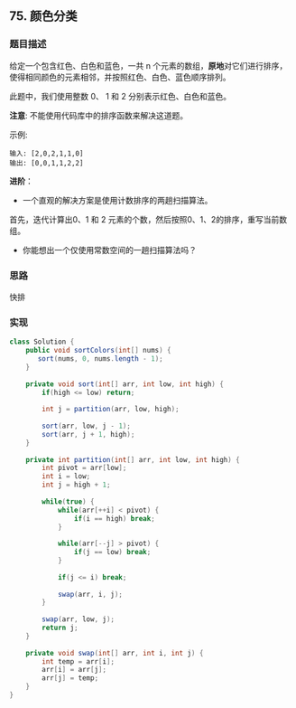 ## 75. 颜色分类

### 题目描述

给定一个包含红色、白色和蓝色，一共 n 个元素的数组，**原地**对它们进行排序，使得相同颜色的元素相邻，并按照红色、白色、蓝色顺序排列。

此题中，我们使用整数 0、 1 和 2 分别表示红色、白色和蓝色。

**注意**:
不能使用代码库中的排序函数来解决这道题。

示例:

    输入: [2,0,2,1,1,0]
    输出: [0,0,1,1,2,2]

**进阶**：

- 一个直观的解决方案是使用计数排序的两趟扫描算法。

首先，迭代计算出0、1 和 2 元素的个数，然后按照0、1、2的排序，重写当前数组。
- 你能想出一个仅使用常数空间的一趟扫描算法吗？

### 思路

快排

### 实现

```java
class Solution {
    public void sortColors(int[] nums) {
       sort(nums, 0, nums.length - 1); 
    }
    
    private void sort(int[] arr, int low, int high) {
        if(high <= low) return;
        
        int j = partition(arr, low, high);
        
        sort(arr, low, j - 1);
        sort(arr, j + 1, high);
    }
    
    private int partition(int[] arr, int low, int high) {
        int pivot = arr[low];
        int i = low;
        int j = high + 1;
        
        while(true) {
            while(arr[++i] < pivot) {
                if(i == high) break;
            }
            
            while(arr[--j] > pivot) {
                if(j == low) break;
            }
            
            if(j <= i) break;
            
            swap(arr, i, j);
        }
        
        swap(arr, low, j);
        return j;
    }
    
    private void swap(int[] arr, int i, int j) {
        int temp = arr[i];
        arr[i] = arr[j];
        arr[j] = temp;
    }
}
```
